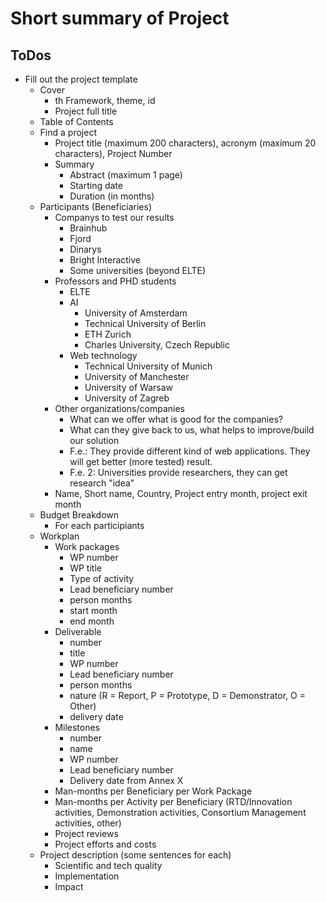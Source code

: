 # Short summary of Project

## ToDos

- Fill out the project template
  - Cover
    - th Framework, theme, id
    - Project full title
  - Table of Contents
  - Find a project
    - Project title (maximum 200 characters), acronym (maximum 20 characters), Project Number
    - Summary
      - Abstract (maximum 1 page)
      - Starting date
      - Duration (in months)
  - Participants (Beneficiaries)
    - Companys to test our results
      - Brainhub
      - Fjord
      - Dinarys
      - Bright Interactive
      - Some universities (beyond ELTE)
    - Professors and PHD students
      - ELTE
      - AI
        - University of Amsterdam
        - Technical University of Berlin
        - ETH Zurich
        - Charles University, Czech Republic
      - Web technology
        - Technical University of Munich
        - University of Manchester
        - University of Warsaw
        - University of Zagreb
    - Other organizations/companies
      - What can we offer what is good for the companies?
      - What can they give back to us, what helps to improve/build our solution
      - F.e.: They provide different kind of web applications. They will get better (more tested) result.
      - F.e. 2: Universities provide researchers, they can get research "idea"
    - Name, Short name, Country, Project entry month, project exit month
  - Budget Breakdown
    - For each participiants
  - Workplan
    - Work packages
      - WP number
      - WP title
      - Type of activity
      - Lead beneficiary number
      - person months
      - start month
      - end month
    - Deliverable
      - number
      - title
      - WP number
      - Lead beneficiary number
      - person months
      - nature (R = Report, P = Prototype, D = Demonstrator, O = Other)
      - delivery date
    - Milestones
      - number
      - name
      - WP number
      - Lead beneficiary number
      - Delivery date from Annex X
    - Man-months per Beneficiary per Work Package
    - Man-months per Activity per Beneficiary (RTD/Innovation activities, Demonstration activities, Consortium Management activities, other)
    - Project reviews
    - Project efforts and costs
  - Project description (some sentences for each)
    - Scientific and tech quality
    - Implementation
    - Impact
